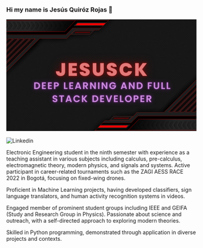 ### Hi my name is Jesús Quiróz Rojas 👋

![Banner_1](1.png)

![[Linkedin](https://img.shields.io/badge/LinkedIn-0077B5?style=for-the-badge&logo=linkedin&logoColor=white)](https://www.linkedin.com/in/jesus-david-quiroz-rojas-486a37235/)


Electronic Engineering student in the ninth semester with experience as a teaching assistant in various subjects including calculus, pre-calculus, electromagnetic theory, modern physics, and signals and systems. Active participant in career-related tournaments such as the ZAGI AESS RACE 2022 in Bogotá, focusing on fixed-wing drones.

Proficient in Machine Learning projects, having developed classifiers, sign language translators, and human activity recognition systems in videos.

Engaged member of prominent student groups including IEEE and GEIFA (Study and Research Group in Physics). Passionate about science and outreach, with a self-directed approach to exploring modern theories.

Skilled in Python programming, demonstrated through application in diverse projects and contexts.
<!--
**JesusCK/JesusCK** is a ✨ _special_ ✨ repository because its `README.md` (this file) appears on your GitHub profile.

Here are some ideas to get you started:

- 🔭 I’m currently working on ...
- 🌱 I’m currently learning ...
- 👯 I’m looking to collaborate on ...
- 🤔 I’m looking for help with ...
- 💬 Ask me about ...
- 📫 How to reach me: ...
- 😄 Pronouns: ...
- ⚡ Fun fact: ...
-->


